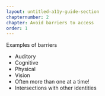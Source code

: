 ```yaml
---
layout: untitled-a11y-guide-section
chapternumber: 2
chapter: Avoid barriers to access
order: 1
---
```


Examples of barriers

- Auditory
- Cognitive
- Physical
- Vision
- Often more than one at a time!
- Intersections with other identities
